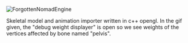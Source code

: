 ![ForgottenNomadEngine](https://github.com/Tnkln99/NomadEngine/assets/46331545/e0413d14-0f6e-4a8f-ab6a-8f59be5e8277)

Skeletal model and animation importer written in c++ opengl. In the gif given, the "debug weight displayer" is open so we see weights of the vertices affected by bone named "pelvis". 
